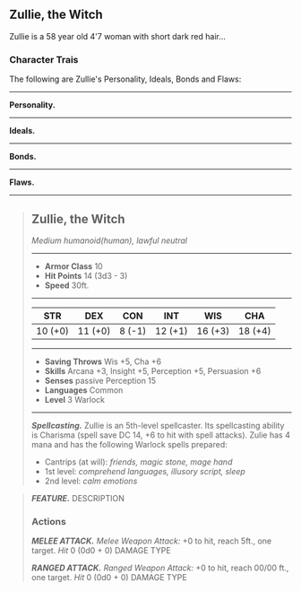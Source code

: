 ## Zullie, the Witch 
Zullie is a 58 year old 4'7 woman with short dark red hair...

### Character Trais
The following are Zullie's Personality, Ideals, Bonds and Flaws:
___
**Personality.**

___
**Ideals.**

___
**Bonds.**

___
**Flaws.**



___
> ## Zullie, the Witch 
>*Medium humanoid(human), lawful neutral*
> ___
> - **Armor Class** 10
> - **Hit Points** 14 (3d3 - 3)
> - **Speed** 30ft.
>___
>|   STR   |   DEX   |   CON   |   INT   |   WIS   |   CHA   |
>|:-------:|:-------:|:-------:|:-------:|:-------:|:-------:|
>| 10 (+0) | 11 (+0) |  8 (-1) | 12 (+1) | 16 (+3) | 18 (+4) |
>___
> - **Saving Throws** Wis +5, Cha +6
> - **Skills** Arcana +3, Insight +5, Perception +5, Persuasion +6
> - **Senses** passive Perception 15
> - **Languages** Common
> - **Level** 3 Warlock
> ___
> ***Spellcasting.*** Zullie is an 5th-level spellcaster. Its spellcasting ability is Charisma (spell save DC 14, +6 to hit with spell attacks). Zulie has 4 mana and has the following Warlock spells prepared:
> - Cantrips (at will): *friends, magic stone, mage hand*
> - 1st level: *comprehend languages, illusory script, sleep*
> - 2nd level: *calm emotions*

>
> ***FEATURE.*** DESCRIPTION
>
> ### Actions
> ***MELEE ATTACK.*** *Melee Weapon Attack:* +0 to hit, reach 5ft., one target. *Hit* 0 (0d0 + 0) DAMAGE TYPE 
>
> ***RANGED ATTACK.*** *Ranged Weapon Attack:* +0 to hit, reach 00/00 ft., one target. *Hit* 0 (0d0 + 0) DAMAGE TYPE 
